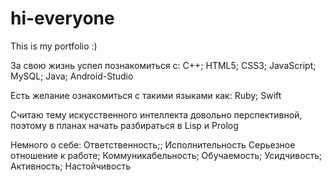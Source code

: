 # hi-everyone
This is my portfolio :)


За свою жизнь успел познакомиться с: 
  С++; 
  HTML5;
  CSS3;
  JavaScript;
  MySQL;
  Java;
  Android-Studio
  
Есть желание ознакомиться с такими языками как: 
  Ruby;
  Swift
  
Считаю тему искусственного интеллекта довольно перспективной, поэтому в планах начать разбираться в Lisp и Prolog

Немного о себе: 
    Ответственность;;
    Исполнительность
    Серьезное отношение к работе;
    Коммуникабельность;
    Обучаемость;
    Усидчивость;
    Активность;
    Настойчивость
